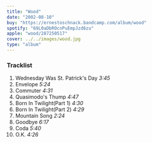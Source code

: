```yaml
---
title: "Wood"
date: "2002-08-10"
buy: "https://ernestoschnack.bandcamp.com/album/wood"
spotify: "69L0aDbROcnPuEmpJzd6zu"
apple: "wood/287250517"
cover: ../../images/wood.jpg
type: "album"
---
```


### Tracklist

1. Wednesday Was St. Patrick's Day _3:45_
2. Envelope _5:24_
3. Commuter _4:31_
4. Quasimodo's Thump _4:47_
5. Born In Twilight(Part 1) _4:30_
6. Born In Twilight(Part 2) _4:29_
7. Mountain Song _2:24_
8. Goodbye _6:17_
9. Coda _5:40_
10. O.K. _4:26_
